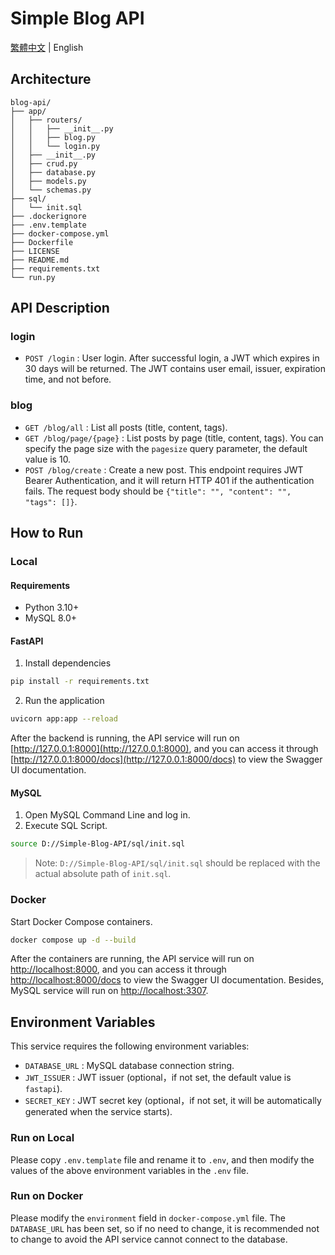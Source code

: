 # Simple Blog API
[繁體中文](./README.md) | English

## Architecture
```
blog-api/
├── app/
│   ├── routers/
│   │   ├── __init__.py
│   │   ├── blog.py
│   │   └── login.py
│   ├── __init__.py
│   ├── crud.py
│   ├── database.py
│   ├── models.py
│   └── schemas.py
├── sql/
│   └── init.sql
├── .dockerignore
├── .env.template
├── docker-compose.yml
├── Dockerfile
├── LICENSE
├── README.md
├── requirements.txt
└── run.py
```

## API Description
### login
- `POST /login` : User login. After successful login, a JWT which expires in 30 days will be returned. The JWT contains user email, issuer, expiration time, and not before.

### blog
- `GET /blog/all` : List all posts (title, content, tags).
- `GET /blog/page/{page}` : List posts by page (title, content, tags). You can specify the page size with the `pagesize` query parameter, the default value is 10.
- `POST /blog/create` : Create a new post. This endpoint requires JWT Bearer Authentication, and it will return HTTP 401 if the authentication fails. The request body should be `{"title": "", "content": "", "tags": []}`.

## How to Run
### Local
#### Requirements
* Python 3.10+
* MySQL 8.0+

#### FastAPI
1. Install dependencies
```bash
pip install -r requirements.txt
```
2. Run the application
```bash
uvicorn app:app --reload
```
After the backend is running, the API service will run on [http://127.0.0.1:8000](http://127.0.0.1:8000), and you can access it through [http://127.0.0.1:8000/docs](http://127.0.0.1:8000/docs) to view the Swagger UI documentation.

#### MySQL
1. Open MySQL Command Line and log in.
2. Execute SQL Script.
```bash
source D://Simple-Blog-API/sql/init.sql
```
> Note: `D://Simple-Blog-API/sql/init.sql` should be replaced with the actual absolute path of `init.sql`.

### Docker
Start Docker Compose containers.
```bash
docker compose up -d --build
```
After the containers are running, the API service will run on [http://localhost:8000](http://localhost:8000), and you can access it through [http://localhost:8000/docs](http://localhost:8000/docs) to view the Swagger UI documentation. Besides, MySQL service will run on [http://localhost:3307](http://localhost:3307).

## Environment Variables
This service requires the following environment variables:
- `DATABASE_URL` : MySQL database connection string.
- `JWT_ISSUER` : JWT issuer (optional，if not set, the default value is `fastapi`).
- `SECRET_KEY` : JWT secret key (optional，if not set, it will be automatically generated when the service starts).

### Run on Local
Please copy `.env.template` file and rename it to `.env`, and then modify the values of the above environment variables in the `.env` file.

### Run on Docker
Please modify the `environment` field in `docker-compose.yml` file. The `DATABASE_URL` has been set, so if no need to change, it is recommended not to change to avoid the API service cannot connect to the database.
